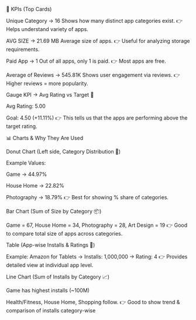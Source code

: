 📌 KPIs (Top Cards)

Unique Category → 16
Shows how many distinct app categories exist.
👉 Helps understand variety of apps.

AVG SIZE → 21.69 MB
Average size of apps.
👉 Useful for analyzing storage requirements.

Paid App → 1
Out of all apps, only 1 is paid.
👉 Most apps are free.

Average of Reviews → 545.81K
Shows user engagement via reviews.
👉 Higher reviews = more popularity.

Gauge KPI → Avg Rating vs Target 🎯

Avg Rating: 5.00

Goal: 4.50 (+11.11%)
👉 This tells us that the apps are performing above the target rating.

📊 Charts & Why They Are Used

Donut Chart (Left side, Category Distribution 🍩)

Example Values:

Game → 44.97%

House Home → 22.82%

Photography → 18.79%
👉 Best for showing % share of categories.

Bar Chart (Sum of Size by Category 📦)

Game = 67, House Home = 34, Photography = 28, Art Design = 19
👉 Good to compare total size of apps across categories.

Table (App-wise Installs & Ratings 📑)

Example: Amazon for Tablets → Installs: 1,000,000 → Rating: 4
👉 Provides detailed view at individual app level.

Line Chart (Sum of Installs by Category 📈)

Game has highest installs (~100M)

Health/Fitness, House Home, Shopping follow.
👉 Good to show trend & comparison of installs category-wise
